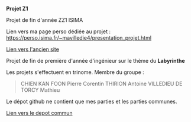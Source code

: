 **Projet Z1**

Projet de fin d'année ZZ1 ISIMA

Lien vers ma page perso dédiée au projet : https://perso.isima.fr/~mavilledie4/presentation_projet.html

[Lien vers l'ancien site](https://perso.isima.fr/~pcchienkan/)

Projet de fin de première d'année d'ingénieur sur le thème du **Labyrinthe**

Les projets s'effectuent en trinome. Membre du groupe :

   > CHIEN KAN FOON Pierre Corentin
   > THIRION Antoine
   > VILLEDIEU DE TORCY Mathieu

Le dépot github ne contient que mes parties et les parties communes.

[Lien vers le depot commun](https://github.com/corentinckf/projetZ1)
